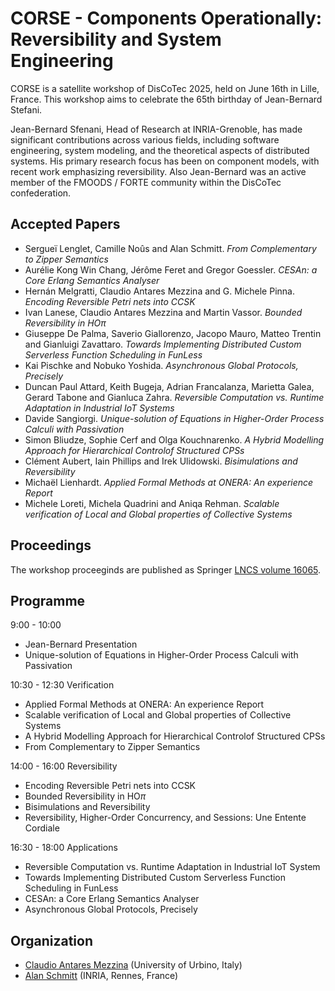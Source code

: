 # CORSE - Components Operationally: Reversibility and System Engineering

CORSE is a satellite workshop of DisCoTec 2025, held on June 16th in Lille, France.
This workshop aims to celebrate the 65th birthday of Jean-Bernard Stefani.




Jean-Bernard Sfenani, Head of Research at INRIA-Grenoble, has made significant contributions across various fields, including software engineering, system modeling, and the theoretical aspects of distributed systems. His primary research focus has been on component models, with recent work emphasizing reversibility. Also Jean-Bernard was an active member of the FMOODS / FORTE community within the DisCoTec confederation.

## Accepted Papers

- Sergueï Lenglet, Camille Noûs and Alan Schmitt. *From Complementary to Zipper Semantics*
- Aurélie Kong Win Chang, Jérôme Feret and Gregor Goessler. *CESAn: a Core Erlang Semantics Analyser* 
- Hernán Melgratti, Claudio Antares Mezzina and G. Michele Pinna. *Encoding Reversible Petri nets into CCSK*
- Ivan Lanese, Claudio Antares Mezzina and Martin Vassor. *Bounded Reversibility in HO$\pi$*
- Giuseppe De Palma, Saverio Giallorenzo, Jacopo Mauro, Matteo Trentin and Gianluigi Zavattaro. *Towards Implementing Distributed Custom Serverless Function Scheduling in FunLess*
- Kai Pischke and Nobuko Yoshida. *Asynchronous Global Protocols, Precisely*
- Duncan Paul Attard, Keith Bugeja, Adrian Francalanza, Marietta Galea, Gerard Tabone and Gianluca Zahra. *Reversible Computation vs. Runtime Adaptation in Industrial IoT Systems*
- Davide Sangiorgi. *Unique-solution of Equations in Higher-Order Process Calculi with Passivation*
- Simon Bliudze, Sophie Cerf and Olga Kouchnarenko. *A Hybrid Modelling Approach for Hierarchical Controlof Structured CPSs*
- Clément Aubert, Iain Phillips and Irek Ulidowski. *Bisimulations and Reversibility*
- Michaël Lienhardt. *Applied Formal Methods at ONERA: An experience Report*
- Michele Loreti, Michela Quadrini and Aniqa Rehman. *Scalable verification of Local and Global properties of Collective Systems*

## Proceedings
The workshop proceeginds are published as Springer [LNCS volume 16065](https://link.springer.com/book/10.1007/978-3-031-99717-4).

## Programme

9:00 - 10:00
- Jean-Bernard Presentation 
- Unique-solution of Equations in Higher-Order Process Calculi with Passivation

10:30 - 12:30 Verification
- Applied Formal Methods at ONERA: An experience Report
- Scalable verification of Local and Global properties of Collective Systems
- A Hybrid Modelling Approach for Hierarchical Controlof Structured CPSs
- From Complementary to Zipper Semantics

14:00 - 16:00 Reversibility 
- Encoding Reversible Petri nets into CCSK
- Bounded Reversibility in HO$\pi$
- Bisimulations and Reversibility
- Reversibility, Higher-Order Concurrency, and Sessions: Une Entente Cordiale	

16:30 - 18:00 Applications
- Reversible Computation vs. Runtime Adaptation in Industrial IoT System
- Towards Implementing Distributed Custom Serverless Function Scheduling in FunLess
- CESAn: a Core Erlang Semantics Analyser
- Asynchronous Global Protocols, Precisely


## Organization

- [Claudio Antares Mezzina]()  (University of Urbino, Italy)
- [Alan Schmitt]() (INRIA, Rennes, France) 
